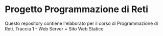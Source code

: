 # Progetto Programmazione di Reti
Questo repository contiene l'elaborato per il corso di Programmazione di Reti.
Traccia 1 - Web Server + Sito Web Statico
